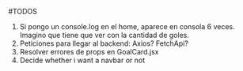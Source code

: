 #TODOS

1. Si pongo un console.log en el home, aparece en consola 6 veces. Imagino que tiene que ver con la cantidad de goles.
2. Peticiones para llegar al backend: Axios? FetchApi?
3. Resolver errores de props en GoalCard.jsx
4. Decide whether i want a navbar or not
